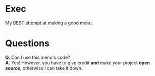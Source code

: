 # Exec
My BEST attempt at making a good menu.
# Questions
  **Q.** Can I use this menu's code?<br>
  **A.** Yes! However, you have to give credit **and** make your project **open source**, otherwise I can take it down.
